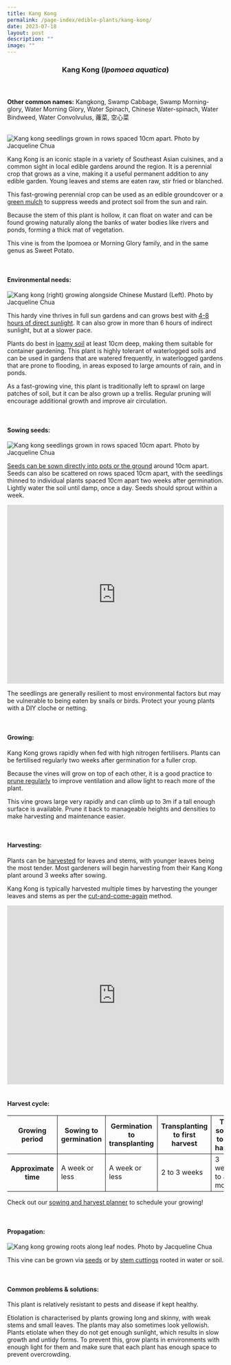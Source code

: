 ```yaml
---
title: Kang Kong
permalink: /page-index/edible-plants/kang-kong/
date: 2023-07-18
layout: post
description: ""
image: ""
---
```

<header>
	<h3>Kang Kong (<em>Ipomoea aquatica</em>)</h3>
</header>
	
<section>
	<p><strong>Other common names:</strong> Kangkong, Swamp Cabbage, Swamp Morning-glory, Water Morning Glory, Water Spinach, Chinese Water-spinach, Water Bindweed, Water Convolvulus, 蕹菜, 空心菜</p>
	<br>
</section>

<section>
	<img title="Kang kong seedlings grown in rows spaced 10cm apart. Photo by Jacqueline Chua" src="/images/Horti%20techniques/Spacing_Jacchua%20(8).jpg">
	<p>Kang Kong is an iconic staple in a variety of Southeast Asian cuisines, and a common sight in local edible gardens around the region. It is a perennial crop that grows as a vine, making it a useful permanent addition to any edible garden. Young leaves and stems are eaten raw, stir fried or blanched.</p>
  <p>This fast-growing perennial crop can be used as an edible groundcover or a <a href="https://staging.dmhtu0pi4p9u7.amplifyapp.com/page-index/horticulture-techniques/companionplanting/">green mulch</a> to suppress weeds and protect soil from the sun and rain.</p>
  <p>Because the stem of this plant is hollow, it can float on water and can be found growing naturally along the banks of water bodies like rivers and ponds, forming a thick mat of vegetation.</p>
  <p>This vine is from the Ipomoea or Morning Glory family, and in the same genus as Sweet Potato.</p>
  <br>
</section>

<section>
  <h4>Environmental needs:</h4>
		<img src="/images/Hardscapes/P3190049.jpg" title="Kang kong (right) growing alongside Chinese Mustard (Left). Photo by Jacqueline Chua">
		<p>This hardy vine thrives in full sun gardens and can grows best with <a href="https://staging.dmhtu0pi4p9u7.amplifyapp.com/page-index/horticulture-techniques/gauging-light/">4-8 hours of direct sunlight</a>. It can also grow in more than 6 hours of indirect sunlight, but at a slower pace.</p>
		<p>Plants do best in <a href="https://staging.dmhtu0pi4p9u7.amplifyapp.com/page-index/horticulture-techniques/soil/">loamy soil</a> at least 10cm deep, making them suitable for container gardening. This plant is highly tolerant of waterlogged soils and can be used in gardens that are watered frequently, in waterlogged gardens that are prone to flooding, in areas exposed to large amounts of rain, and in ponds. </p> 
		<p>As a fast-growing vine, this plant is traditionally left to sprawl on large patches of soil, but it can be also grown up a trellis. Regular pruning will encourage additional growth and improve air circulation.</p>
	<br>
</section>

<section>
  <h4>Sowing seeds:</h4>
		<img title="Kang kong seedlings grown in rows spaced 10cm apart. Photo by Jacqueline Chua" src="/images/Horti%20techniques/SowingSeed_Jacchua.jpg">
		<p><a href="https://staging.dmhtu0pi4p9u7.amplifyapp.com/page-index/horticulture-techniques/propagatingseed/">Seeds can be sown directly into pots or the ground</a> around 10cm apart. Seeds can also be scattered on rows spaced 10cm apart, with the seedlings thinned to individual plants spaced 10cm apart two weeks after germination. Lightly water the soil until damp, once a day. Seeds should sprout within a week. </p>
		<iframe width="100%" height="415" src="https://www.youtube.com/embed/x7J87wY7U6s" title="YouTube video player" frameborder="0" allow="accelerometer; autoplay; clipboard-write; encrypted-media; gyroscope; picture-in-picture; web-share" allowfullscreen=""></iframe>	<br>
		<p>The seedlings are generally resilient to most environmental factors but may be vulnerable to being eaten by snails or birds. Protect your young plants with a DIY cloche or netting. </p>
	<br>
</section>
	
<section>
  <h4>Growing:</h4>
		<p>Kang Kong grows rapidly when fed with high nitrogen fertilisers. Plants can be fertilised regularly two weeks after germination for a fuller crop.</p>
		<p>Because the vines will grow on top of each other, it is a good practice to <a href="https://staging.dmhtu0pi4p9u7.amplifyapp.com/page-index/horticulture-techniques/pruning/">prune regularly</a> to improve ventilation and allow light to reach more of the plant. </p>
		<p>This vine grows large very rapidly and can climb up to 3m if a tall enough surface is available. Prune it back to manageable heights and densities to make harvesting and maintenance easier.</p>
	<br>
</section>

<section>
  <h4>Harvesting:</h4>
	<p>Plants can be <a href="/page-index/horticulture-techniques/harvest-hygiene">harvested</a> for leaves and stems, with younger leaves being the most tender. Most gardeners will begin harvesting from their Kang Kong plant around 3 weeks after sowing.</p>
		<p>Kang Kong is typically harvested multiple times by harvesting the younger leaves and stems as per the <a href="https://staging.dmhtu0pi4p9u7.amplifyapp.com/page-index/horticulture-techniques/cut-and-come-again/">cut-and-come-again</a> method.</p>
		<iframe allowfullscreen="" allow="accelerometer; autoplay; clipboard-write; encrypted-media; gyroscope; picture-in-picture; web-share" frameborder="0" title="YouTube video player" src="https://www.youtube.com/embed/lItBHYjyrKg" height="415" width="100%"></iframe><br>
	<br>
</section>

<section>
	<h4>Harvest cycle:</h4>
  <table>
    <thead>
      <tr>
        <th style="border-bottom:0px; border-right:solid 1px;">Growing period</th>
        <th style="border-bottom:0px; border-right:solid 1px;">Sowing to germination</th>
        <th style="border-bottom:0px; border-right:solid 1px;">Germination to transplanting</th>
        <th style="border-bottom:0px; border-right:solid 1px;">Transplanting to first harvest</th>
        <th style="border-bottom:0px; border-left:solid 1px;">Total sowing to first harvest</th>
      </tr>
    </thead>
    <tbody>
      <tr>
        <th style="border-right:solid 1px;">Approximate time</th>
        <td style="border-right:solid 1px;">A week or less</td>
        <td style="border-right:solid 1px;">A week or less</td>
        <td style="border-right:solid 1px;">2 to 3 weeks</td>
        <td style="border-left:solid 1px;">3 weeks to a month</td>
      </tr>
    </tbody>
  </table>
		<p>Check out our&nbsp;<a href="/digital-tools/sowing-planner/">sowing and harvest planner</a>&nbsp;to schedule your growing!</p> 
	<br> 
</section>

<section>
  <h4>Propagation:</h4>
		<img title="Kang kong growing roots along leaf nodes. Photo by Jacqueline Chua" src="/images/Plants/KangKong_JacChua%20(1).jpg">
		<p>This vine can be grown via <a href="https://staging.dmhtu0pi4p9u7.amplifyapp.com/page-index/horticulture-techniques/propagatingcuttings/">seeds</a> or by <a href="https://staging.dmhtu0pi4p9u7.amplifyapp.com/page-index/horticulture-techniques/propagatingcuttings/">stem cuttings</a> rooted in water or soil.</p>
	<br>
</section>

<section>
  <h4>Common problems &amp; solutions:</h4>
		<p>This plant is relatively resistant to pests and disease if kept healthy.</p>
		<p>Etiolation is characterised by plants growing long and skinny, with weak stems and small leaves. The plants may also sometimes look yellowish. Plants etiolate when they do not get enough sunlight, which results in slow growth and untidy forms. To prevent this, grow plants in environments with enough light for them and make sure that each plant has enough space to prevent overcrowding.</p>
	<br>
</section>